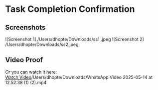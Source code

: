 # Task Completion Confirmation

## Screenshots

![Screenshot 1]  /Users/dhopte/Downloads/ss1 .jpeg
![Screenshot 2] /Users/dhopte/Downloads/ss2.jpeg

## Video Proof

*Or* you can watch it here:  
[Watch Video](videos/WhatsApp-Video.mp4)/Users/dhopte/Downloads/WhatsApp Video 2025-05-14 at 12.52.38 (1) (2).mp4
